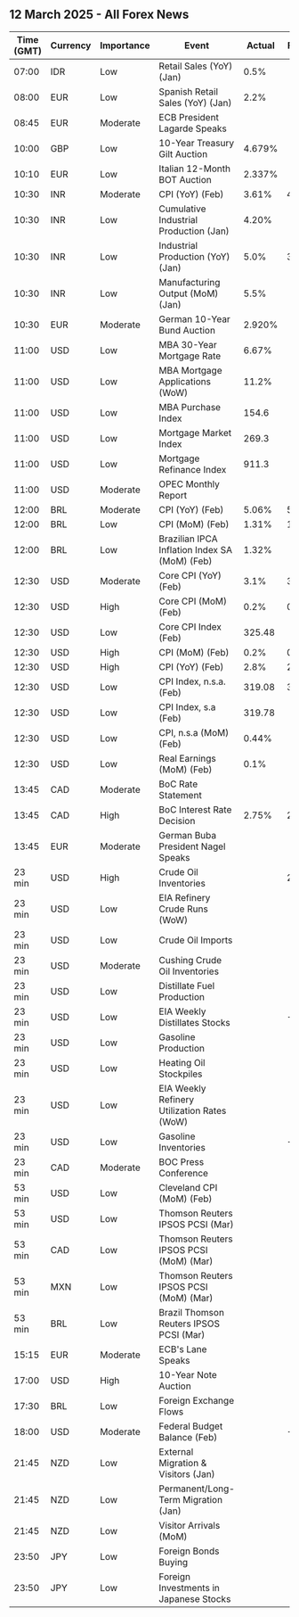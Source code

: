 ## 12 March 2025 - All Forex News

| Time (GMT) | Currency | Importance | Event | Actual | Forecast | Previous |
|------|----------|------------|-------|--------|----------|----------|
| 07:00 | IDR | Low | Retail Sales (YoY) (Jan) | 0.5% |  | 1.8% |
| 08:00 | EUR | Low | Spanish Retail Sales (YoY) (Jan) | 2.2% |  | 4.0% |
| 08:45 | EUR | Moderate | ECB President Lagarde Speaks |  |  |  |
| 10:00 | GBP | Low | 10-Year Treasury Gilt Auction | 4.679% |  | 4.808% |
| 10:10 | EUR | Low | Italian 12-Month BOT Auction | 2.337% |  | 2.323% |
| 10:30 | INR | Moderate | CPI (YoY) (Feb) | 3.61% | 4.00% | 4.26% |
| 10:30 | INR | Low | Cumulative Industrial Production (Jan) | 4.20% |  | 4.00% |
| 10:30 | INR | Low | Industrial Production (YoY) (Jan) | 5.0% | 3.5% | 3.5% |
| 10:30 | INR | Low | Manufacturing Output (MoM) (Jan) | 5.5% |  | 3.4% |
| 10:30 | EUR | Moderate | German 10-Year Bund Auction | 2.920% |  | 2.520% |
| 11:00 | USD | Low | MBA 30-Year Mortgage Rate | 6.67% |  | 6.73% |
| 11:00 | USD | Low | MBA Mortgage Applications (WoW) | 11.2% |  | 20.4% |
| 11:00 | USD | Low | MBA Purchase Index | 154.6 |  | 144.5 |
| 11:00 | USD | Low | Mortgage Market Index | 269.3 |  | 242.2 |
| 11:00 | USD | Low | Mortgage Refinance Index | 911.3 |  | 784.2 |
| 11:00 | USD | Moderate | OPEC Monthly Report |  |  |  |
| 12:00 | BRL | Moderate | CPI (YoY) (Feb) | 5.06% | 5.00% | 4.56% |
| 12:00 | BRL | Low | CPI (MoM) (Feb) | 1.31% | 1.30% | 0.16% |
| 12:00 | BRL | Low | Brazilian IPCA Inflation Index SA (MoM) (Feb) | 1.32% |  | 0.06% |
| 12:30 | USD | Moderate | Core CPI (YoY) (Feb) | 3.1% | 3.2% | 3.3% |
| 12:30 | USD | High | Core CPI (MoM) (Feb) | 0.2% | 0.3% | 0.4% |
| 12:30 | USD | Low | Core CPI Index (Feb) | 325.48 |  | 324.74 |
| 12:30 | USD | High | CPI (MoM) (Feb) | 0.2% | 0.3% | 0.5% |
| 12:30 | USD | High | CPI (YoY) (Feb) | 2.8% | 2.9% | 3.0% |
| 12:30 | USD | Low | CPI Index, n.s.a. (Feb) | 319.08 | 319.22 | 317.67 |
| 12:30 | USD | Low | CPI Index, s.a (Feb) | 319.78 |  | 319.09 |
| 12:30 | USD | Low | CPI, n.s.a (MoM) (Feb) | 0.44% |  | 0.65% |
| 12:30 | USD | Low | Real Earnings (MoM) (Feb) | 0.1% |  | -0.3% |
| 13:45 | CAD | Moderate | BoC Rate Statement |  |  |  |
| 13:45 | CAD | High | BoC Interest Rate Decision | 2.75% | 2.75% | 3.00% |
| 13:45 | EUR | Moderate | German Buba President Nagel Speaks |  |  |  |
| 23 min | USD | High | Crude Oil Inventories |  | 2.100M | 3.614M |
| 23 min | USD | Low | EIA Refinery Crude Runs (WoW) |  |  | -0.346M |
| 23 min | USD | Low | Crude Oil Imports |  |  | -0.054M |
| 23 min | USD | Moderate | Cushing Crude Oil Inventories |  |  | 1.124M |
| 23 min | USD | Low | Distillate Fuel Production |  |  | -0.587M |
| 23 min | USD | Low | EIA Weekly Distillates Stocks |  | -1.400M | -1.318M |
| 23 min | USD | Low | Gasoline Production |  |  | 0.464M |
| 23 min | USD | Low | Heating Oil Stockpiles |  |  | -0.067M |
| 23 min | USD | Low | EIA Weekly Refinery Utilization Rates (WoW) |  |  | -0.6% |
| 23 min | USD | Low | Gasoline Inventories |  | -2.500M | -1.433M |
| 23 min | CAD | Moderate | BOC Press Conference |  |  |  |
| 53 min | USD | Low | Cleveland CPI (MoM) (Feb) |  |  | 0.3% |
| 53 min | USD | Low | Thomson Reuters IPSOS PCSI (Mar) |  |  | 55.34 |
| 53 min | CAD | Low | Thomson Reuters IPSOS PCSI (MoM) (Mar) |  |  | 46.09 |
| 53 min | MXN | Low | Thomson Reuters IPSOS PCSI (MoM) (Mar) |  |  | 59.65 |
| 53 min | BRL | Low | Brazil Thomson Reuters IPSOS PCSI (Mar) |  |  | 48.95 |
| 15:15 | EUR | Moderate | ECB's Lane Speaks |  |  |  |
| 17:00 | USD | High | 10-Year Note Auction |  |  | 4.632% |
| 17:30 | BRL | Low | Foreign Exchange Flows |  |  | 0.410B |
| 18:00 | USD | Moderate | Federal Budget Balance (Feb) |  | -302.5B | -129.0B |
| 21:45 | NZD | Low | External Migration & Visitors (Jan) |  |  | 12.20% |
| 21:45 | NZD | Low | Permanent/Long-Term Migration (Jan) |  |  | 3,810 |
| 21:45 | NZD | Low | Visitor Arrivals (MoM) |  |  | 3.5% |
| 23:50 | JPY | Low | Foreign Bonds Buying |  |  | 1,514.2B |
| 23:50 | JPY | Low | Foreign Investments in Japanese Stocks |  |  | -708.3B |
